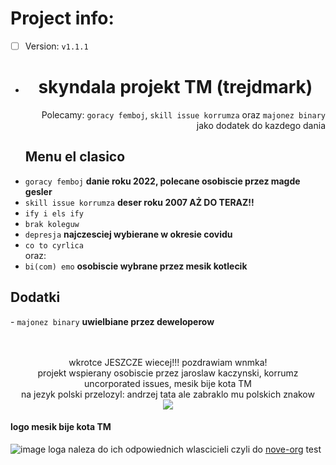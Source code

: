# Project info:

- [ ] Version: `v1.1.1`
- <h1 align="center">skyndala projekt TM (trejdmark)</h1>
  <p align="right">Polecamy: <code>goracy femboj</code>, <code>skill issue korrumza</code> oraz <code>majonez binary</code> jako dodatek do kazdego dania</p>
  <h2>Menu el clasico</h2>
- <code>goracy femboj</code> <strong>danie roku 2022, polecane osobiscie przez magde gesler</strong><br >
- <code>skill issue korrumza</code> <strong>deser roku 2007 AŻ DO TERAZ!!</strong><br >
- <code>ify i els ify</code><br >
- <code>brak koleguw</code><br >
- <code>depresja</code> <strong>najczesciej wybierane w okresie covidu</strong><br >
- <code>co to cyrlica</code><br >
  oraz:
- <code>bi(com) emo</code> <strong>osobiscie wybrane przez mesik kotlecik</strong>
<h2>Dodatki</h2>
- <code>majonez binary</code> <strong>uwielbiane przez deweloperow</strong>
<br >
<br >
<br >
<p align="center">
wkrotce JESZCZE wiecej!!! pozdrawiam wnmka!
<br > <!-- tu tez pozdrawiam!!! kc smugaska <333 -->
projekt wspierany osobiscie przez jaroslaw kaczynski, korrumz uncorporated issues, mesik bije kota TM
<br >
na jezyk polski przelozyl: andrzej tata ale zabraklo mu polskich znakow
<br >
<img src="https://user-images.githubusercontent.com/49320100/198320267-9cef5cb4-8949-4b1a-91bc-96fa4aad708c.png"  />
</p>

#### logo mesik bije kota TM

![image](https://user-images.githubusercontent.com/49320100/221968065-52500a99-bfee-4752-acd8-7496d67e8dc9.png)
loga naleza do ich odpowiednich wlascicieli czyli do [nove-org](https://github.com/nove-org) test
